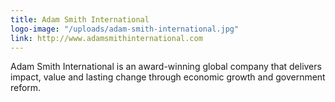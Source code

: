 ```yaml
---
title: Adam Smith International
logo-image: "/uploads/adam-smith-international.jpg"
link: http://www.adamsmithinternational.com
---
```


Adam Smith International is an award-winning global company that delivers
impact, value and lasting change through economic growth and government reform.
